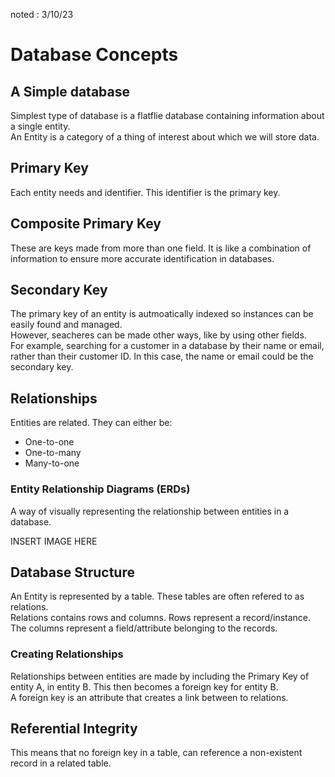 noted : 3/10/23

# Database Concepts

## A Simple database

Simplest type of database is a flatflie database containing information about a single entity.  
An Entity is a category of a thing of interest about which we will store data.

## Primary Key

Each entity needs and identifier. This identifier is the primary key.

## Composite Primary Key

These are keys made from more than one field. It is like a combination of information to ensure more accurate identification in databases.

## Secondary Key

The primary key of an entity is autmoatically indexed so instances can be easily found and managed.  
However, seacheres can be made other ways, like by using other fields.  
For example, searching for a customer in a database by their name or email, rather than their customer ID. In this case, the name or email could be the secondary key.

## Relationships

Entities are related. They can either be:

- One-to-one
- One-to-many
- Many-to-one

### Entity Relationship Diagrams (ERDs)

A way of visually representing the relationship between entities in a database.

INSERT IMAGE HERE

## Database Structure

An Entity is represented by a table. These tables are often refered to as relations.  
Relations contains rows and columns. Rows represent a record/instance. The columns represent a field/attribute belonging to the records.

### Creating Relationships

Relationships between entities are made by including the Primary Key of entity A, in entity B. This then becomes a foreign key for entity B.  
A foreign key is an attribute that creates a link between to relations.

## Referential Integrity

This means that no foreign key in a table, can reference a non-existent record in a related table.
